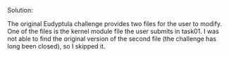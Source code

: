 Solution:

The original Eudyptula challenge provides two files for the user to modify. 
One of the files is the kernel module file the user submits in task01. 
I was not able to find the original version of the second file (the challenge has long been closed), so I skipped it.
